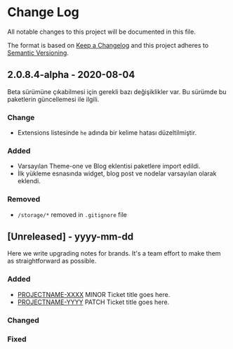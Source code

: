 
# Change Log
All notable changes to this project will be documented in this file.
 
The format is based on [Keep a Changelog](http://keepachangelog.com/)
and this project adheres to [Semantic Versioning](http://semver.org/).

## 2.0.8.4-alpha - 2020-08-04
Beta sürümüne çıkabilmesi için gerekli bazı değişiklikler var. Bu sürümde bu paketlerin güncellemesi ile ilgili.

### Change
- Extensions listesinde `he` adında bir kelime hatası düzeltilmiştir.

### Added
- Varsayılan Theme-one ve Blog eklentisi paketlere import edildi.
- İlk yükleme esnasında widget, blog post ve nodelar varsayılan olarak eklendi.

### Removed
- `/storage/*` removed in `.gitignore` file
 
## [Unreleased] - yyyy-mm-dd
 
Here we write upgrading notes for brands. It's a team effort to make them as
straightforward as possible.
 
### Added
- [PROJECTNAME-XXXX](http://tickets.projectname.com/browse/PROJECTNAME-XXXX)
  MINOR Ticket title goes here.
- [PROJECTNAME-YYYY](http://tickets.projectname.com/browse/PROJECTNAME-YYYY)
  PATCH Ticket title goes here.
 
### Changed
 
### Fixed
